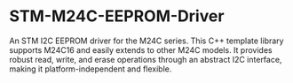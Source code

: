 # STM-M24C-EEPROM-Driver
An STM I2C EEPROM driver for the M24C series. This C++ template library supports M24C16 and easily extends to other M24C models. It provides robust read, write, and erase operations through an abstract I2C interface, making it platform-independent and flexible.
